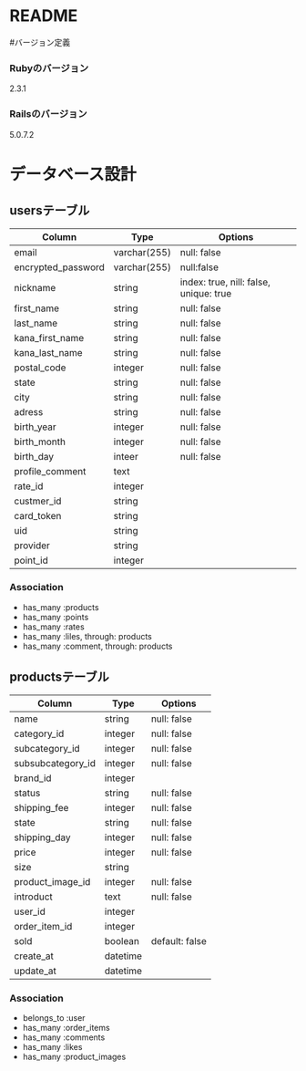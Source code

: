 # README

#バージョン定義

### Rubyのバージョン
2.3.1
### Railsのバージョン
5.0.7.2

# データベース設計

## usersテーブル

|Column|Type|Options|
|------|----|-------|
|email|varchar(255)|null: false|
|encrypted_password|varchar(255)|null:false|
|nickname|string|index: true, nill: false, unique: true|
|first_name|string|null: false|
|last_name|string|null: false|
|kana_first_name|string|null: false|
|kana_last_name|string|null: false|
|postal_code|integer|null: false|
|state|string|null: false|
|city|string|null: false|
|adress|string|null: false|
|birth_year|integer|null: false|
|birth_month|integer|null: false|
|birth_day|inteer|null: false|
|profile_comment|text| |
|rate_id|integer| |
|custmer_id|string| |
|card_token|string| |
|uid|string| |
|provider|string| |
|point_id|integer| |

### Association
- has_many :products
- has_many :points
- has_many :rates
- has_many :liles, through: products
- has_many :comment, through: products


## productsテーブル

|Column|Type|Options|
|------|----|-------|
|name|string|null: false|
|category_id|integer|null: false|
|subcategory_id|integer|null: false|
|subsubcategory_id|integer|null: false|
|brand_id|integer||
|status|string|null: false|
|shipping_fee|integer|null: false|
|state|string|null: false|
|shipping_day|integer|null: false|
|price|integer|null: false|
|size|string||
|product_image_id|integer|null: false|
|introduct|text|null: false|
|user_id|integer||
|order_item_id|integer||
|sold|boolean|default: false|
|create_at|datetime||
|update_at|datetime||

### Association
- belongs_to :user
- has_many :order_items
- has_many :comments
- has_many :likes
- has_many :product_images


